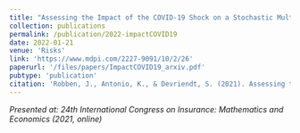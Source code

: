 ```yaml
---
title: "Assessing the Impact of the COVID-19 Shock on a Stochastic Multi-Population Mortality Model"
collection: publications
permalink: /publication/2022-impactCOVID19
date: 2022-01-21
venue: 'Risks'
link: 'https://www.mdpi.com/2227-9091/10/2/26'
paperurl: '/files/papers/ImpactCOVID19_arxiv.pdf'
pubtype: 'publication'
citation: 'Robben, J., Antonio, K., & Devriendt, S. (2021). Assessing the Impact of the COVID-19 Shock on a Stochastic Multi-Population Mortality Model, 10(2), 26. Risks. DOI: 10.3390/risks10020026'
---
```


<i>Presented at: 24th International Congress on Insurance: Mathematics and Economics (2021, online) </i>